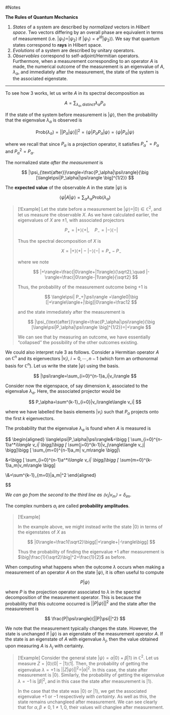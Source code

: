 #Notes 

**The Rules of Quantum Mechanics**

1. *_States_* of a system are described by _normalized_ vectors in _Hilbert space_. Two vectors differing by an overall phase are equivalent in terms of measurement (i.e. $|\psi_1\rangle=|\psi_2\rangle$ if $|\psi_1\rangle=e^{i\theta}|\psi_2\rangle$). We say that quantum states correspond to **rays** in Hilbert space.
2. _Evolutions_ of a system are described by unitary operators.
3. _Observables_ correspond to self-adjoint/Hermitian operators. Furthermore, when a measurement corresponding to an operator $A$ is made, the numerical outcome of the measurement is an eigenvalue of $A$, $\lambda_\alpha$, and immediately after the measurement, the state of the system is the associated eigenstate.

---

To see how 3 works, let us write $A$ in its spectral decomposition as

$$ A=\sum_{\lambda_{\alpha},\text{distinct}} \lambda _\alpha P_\alpha $$

If the state of the system before measurement is $|\psi\rangle$, then the probability that the eigenvalue $\lambda_\alpha$ is observed is

$$ \text{Prob}(\lambda_\alpha)=|| P_\alpha|\psi\rangle||^2=\langle \psi|P_\alpha P_\alpha|\psi\rangle=\langle \psi|P_\alpha|\psi\rangle $$

where we recall that since $P_\alpha$ is a projection operator, it satisfies $P^*_\alpha=P_\alpha$ and $P^2_\alpha=P_\alpha$.

The normalized state _after the measurement_ is

$$ |\psi_{\text{after}}\rangle=\frac{P_\alpha|\psi\rangle}{\big [\langle\psi|P_\alpha|\psi\rangle \big]^{1/2}} $$

The **expected value** of the observable $A$ in the state $|\psi\rangle$ is

$$ \langle \psi|A|\psi\rangle=\sum_{\alpha} \lambda _\alpha \text{Prob}(\lambda _{\alpha}) $$

> [!Example]
> Let the state before a measurement be $|\psi\rangle=|0\rangle \in \mathbb{C}^2$, and let us measure the observable $X$. As we have calculated earlier, the eigenvalues of $X$ are $\pm1$, with associated projectors
> 
> $$ P_+=|+\rangle\langle+|, \quad P_-=|-\rangle\langle -| $$
> 
> Thus the spectral decomposition of $X$ is
> 
> $$ X=|+\rangle\langle+|-|-\rangle\langle-|=P_+-P_- $$
> 
> where we note
> 
> $$ |+\rangle=\frac{|0\rangle+|1\rangle}{\sqrt2},\quad |-\rangle=\frac{|0\rangle-|1\rangle}{\sqrt2} $$
> 
> Thus, the probability of the measurement outcome being $+1$ is
> 
> $$ \langle\psi| P_+|\psi\rangle =\langle0|\big [|+\rangle\langle+|\big]|0\rangle=\frac12 $$
> 
> and the state immediately after the measurement is
> 
> $$ |\psi_{\text{after}}\rangle=\frac{P_\alpha|\psi\rangle}{\big [\langle\psi|P_\alpha|\psi\rangle \big]^{1/2}}=|+\rangle $$
> 
> We can see that by measuring an outcome, we have essentially “collapsed” the possibility of the other outcomes existing.



We could also interpret rule 3 as follows. Consider a Hermitian operator $A$ on $\mathbb{C}^n$ and its eigenvectors $|v_i\rangle$, $i=0,\dotsm,n-1$ (which form an orthonormal basis for $\mathbb{C}^n$). Let us write the state $|\psi\rangle$ using the basis.

$$ |\psi\rangle=\sum_{i=0}^{n-1}a_i|v_i\rangle $$

Consider now the eigenspace, of say dimension $k$, associated to the eigenvalue $\lambda_\alpha$. Here, the associated projector would be

$$ P_\alpha=\sum^{k-1}_{i=0}|v_i\rangle\langle v_i| $$

where we have labelled the basis elements $|v_i\rangle$ such that $P_{\alpha}$ projects onto the first $k$ eigenvectors.

The probability that the eigenvalue $\lambda _\alpha$ is found when $A$ is measured is

$$ \begin{aligned} \langle\psi|P_\alpha|\psi\rangle&=\bigg [ \sum_{i=0}^{n-1}a^*_i\langle v_i| \bigg]\bigg [ \sum_{j=0}^{k-1}|v_j\rangle\langle v_j| \bigg]\bigg [ \sum_{m=0}^{n-1}a_m| v_m\rangle \bigg]\\

&=\bigg [ \sum_{i=0}^{n-1}a^*_i\langle v_i| \bigg]\bigg [ \sum_{m=0}^{k-1}a_m|v_m\rangle \bigg] 

\\&=\sum^{k-1}_{m=0}|a_m|^2 \end{aligned}

 $$

*We can go from the second to the third line as $\langle v_{i}|v_{m}\rangle = \delta_{im}$*.

The complex numbers $a_i$ are called **probability amplitudes**.



> [!Example]
> 
> In the example above, we might instead write the state $|0\rangle$ in terms of the eigenstates of $X$ as
> 
> $$ |0\rangle=\frac1{\sqrt2}\bigg[|+\rangle+|-\rangle\bigg] $$
> 
> Thus the probability of finding the eigenvalue $+1$ after measurement is $\big|\frac{1}{\sqrt2}\big|^2=\frac{1}{2}$ as before.
> 
> 

When computing what happens when the outcome $\lambda$ occurs when making a measurement of an operator $A$ on the state $|\psi\rangle$, it is often useful to compute

$$ P|\psi\rangle $$

where $P$ is the projection operator associated to $\lambda$ in the spectral decomposition of the measurement operator. This is because the probability that this outcome occurred is $||P|\psi\rangle||^2$ and the state after the measurement is

$$ \frac{P|\psi\rangle}{||P|\psi||^2} $$

We note that the measurement typically changes the state. However, the state is unchanged if $|\psi\rangle$ is an eigenstate of the measurement operator $A$. If the state is an eigenstate of $A$ with eigenvalue $\lambda_j$, then the value obtained upon measuring $A$ is $\lambda_j$ with certainty.


> [!Example]
> Consider the general state $|\psi\rangle=\alpha |0\rangle+\beta|1\rangle$ in $\mathbb{C} ^2$. Let us measure $Z=|0\rangle\langle0|-|1\rangle\langle1|$. Then, the probability of getting the eigenvalue $\lambda=+1$ is $||Z|\psi\rangle||^2=|\alpha|^2$. In this case, the state after measurement is $|0\rangle$. Similarly, the probability of getting the eigenvalue $\lambda=-1$ is $|\beta|^2$, and in this case the state after measurement is $|1\rangle$.
> 
> In the case that the state was $|0\rangle$ or $|1\rangle$, we get the associated eigenvalue $+1$ or $-1$ respectively _with certainty_. As well as this, the state remains unchangleed after measurement. We can see clearly that for $\alpha,\beta\neq 0,1\neq 1,0$, their values will changlee after measurement.

